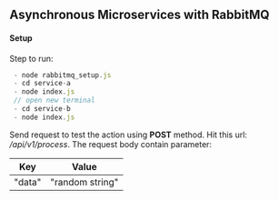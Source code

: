 ## Asynchronous Microservices with RabbitMQ

#### Setup

Step to run:
```javascript
 - node rabbitmq_setup.js
 - cd service-a
 - node index.js
 // open new terminal
 - cd service-b
 - node index.js
```

Send request to test the action using **POST** method.
Hit this url: */api/v1/process*.
The request body contain parameter:

Key | Value
--- | ---
"data" | "random string"
